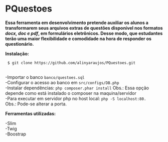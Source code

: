 # PQuestoes

<strong>

Essa ferramenta em desenvolvimento pretende auxiliar os alunos a transformarem seus arquivos extras de questões disponível nos formatos <i>docx, doc e pdf</i>, em formulários eletrônicos. Desse modo,  que estudantes terão uma maior flexibilidade e comodidade na hora de responder os questionário.

</strong>



<p><b>Instalação:</b></p>

<pre>
<code> $ git clone https://github.com/alinyaraujos/PQuestoes.git
</code>
</pre>
-Importar o banco
	<code>banco/questoes.sql</code></br>
-Configurar o acesso ao banco em 
	<code>src/configs/DB.php</code></br>
-Instalar dependências:
	<code>php composer.phar install</code> Obs.: Essa opção depende como está instalado o composer na maquina/servidor</br>
-Para executar em servidor php no host local: 
	<code>php -S localhost:80. </code> Obs.: Pode-se alterar a porta.</br>


<p><b>Ferramentas utilizadas:</b></p>
-Slim<br> 
-Twig<br>
-Boostrap<br>

